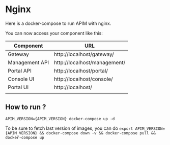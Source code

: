 # Nginx

Here is a docker-compose to run APIM with nginx.

You can now access your component like this:

| Component      	| URL                      	 |
|----------------	|--------------------|
| Gateway        	| http://localhost/gateway/ 	 |
| Management API 	| http://localhost/management/ |
| Portal API 	    | http://localhost/portal/ |
| Console UI 	    | http://localhost/console/ |
| Portal UI 	    | http://localhost/  |
|                	| 	                  |

## How to run ?

`APIM_VERSION={APIM_VERSION} docker-compose up -d ` 

To be sure to fetch last version of images, you can do
`export APIM_VERSION={APIM_VERSION} && docker-compose down -v && docker-compose pull && docker-compose up`

